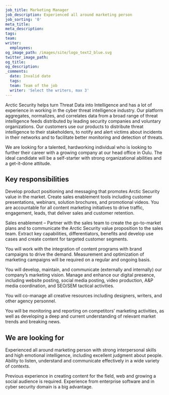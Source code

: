 ```yaml
---
job_title: Marketing Manager
job_description: Experienced all around marketing person
job_sorting: '0'
meta_title:
meta_description:
tags:
team:
writer:
  employees:
og_image_path: /images/site/logo_text2_blue.svg
twitter_image_path:
og_title:
og_description:
_comments:
  date: Invalid date
  tags:
  team: Team of the job
  writer: 'Select the writers, max 3'
---
```


Arctic Security helps turn Threat Data into Intelligence and has a lot of experience in working in the cyber threat intelligence industry. Our platform aggregates, normalizes, and correlates data from a broad range of threat intelligence feeds distributed by leading security companies and voluntary organizations. Our customers use our products to distribute threat intelligence to their stakeholders, to notify and alert victims about incidents in their networks and to facilitate better monitoring and detection of threats.

We are looking for a talented, hardworking individual who is looking to further their career with a growing company at our head office in Oulu. The ideal candidate will be a self-starter with strong organizational abilities and a get-it-done attitude.

## Key responsibilities

Develop product positioning and messaging that promotes Arctic Security value in the market. Create sales enablement tools including customer presentations, webinars, solution brochures, and promotional videos. You are accountable for all content marketing initiatives to drive traffic, engagement, leads, that deliver sales and customer retention.

Sales enablement – Partner with the sales team to create the go-to-market plans and to communicate the Arctic Security value proposition to the sales team. Extract key capabilities, differentiators, benefits and develop use cases and create content for targeted customer segments.

You will work with the integration of content programs with brand campaigns to drive the demand. Measurement and optimization of marketing campaigns will be required on a regular and ongoing basis.

You will develop, maintain, and communicate (externally and internally) our company’s marketing vision. Manage and enhance our digital presence, including website posting, social media posting, video production, A&P media coordination, and SEO/SEM tactical activities.

You will co-manage all creative resources including designers, writers, and other agency personnel.

You will be monitoring and reporting on competitors’ marketing activities, as well as developing a deep and current understanding of relevant market trends and breaking news.

## We are looking for

Experienced all around marketing person with strong interpersonal skills and high emotional intelligence, including excellent judgment about people. Ability to listen, understand and communicate effectively in a wide variety of contexts. 

Previous experience in creating content for the field, web and growing a social audience is required. Experience from enterprise software and in cyber security domain is a big advantage.